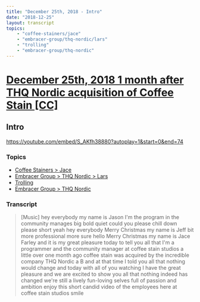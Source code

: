 ```yaml
---
title: "December 25th, 2018 - Intro"
date: "2018-12-25"
layout: transcript
topics: 
    - "coffee-stainers/jace"
    - "embracer-group/thq-nordic/lars"
    - "trolling"
    - "embracer-group/thq-nordic"
---
```

# [December 25th, 2018 1 month after THQ Nordic acquisition of Coffee Stain [CC]](../2018-12-25.md)
## Intro
https://youtube.com/embed/S_AKfh38880?autoplay=1&start=0&end=74
### Topics
* [Coffee Stainers > Jace](../topics/coffee-stainers/jace.md)
* [Embracer Group > THQ Nordic > Lars](../topics/embracer-group/thq-nordic/lars.md)
* [Trolling](../topics/trolling.md)
* [Embracer Group > THQ Nordic](../topics/embracer-group/thq-nordic.md)

### Transcript

> [Music]
> hey everybody my name is Jason I'm the
> program in the community manages big
> bold quiet
> could you please chill down please short
> yeah
> hey everybody Merry Christmas my name is
> Jeff bit more professional more sure
> hello Merry Christmas
> my name is Jace Farley and it is my
> great pleasure today to tell you all
> that I'm a programmer and the community
> manager at coffee stain studios a little
> over one month ago coffee stain was
> acquired by the incredible company THQ
> Nordic a B and at that time I told you
> all that nothing would change and today
> with all of you watching I have the
> great pleasure and we are excited to
> show you all that nothing indeed has
> changed we're still a lively fun-loving
> selves full of passion and ambition
> enjoy this short candid video of the
> employees here at coffee stain studios
> smile
